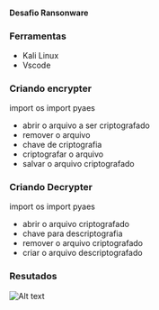 #### Desafio Ransonware

### Ferramentas

- Kali Linux
- Vscode

### Criando encrypter

import os
import pyaes

- abrir o arquivo a ser criptografado
- remover o arquivo
- chave de criptografia
- criptografar o arquivo
- salvar o arquivo criptografado
  
### Criando Decrypter

import os
import pyaes

- abrir o arquivo criptografado
- chave para descriptografia
- remover o arquivo criptografado
- criar o arquivo descriptografado

### Resutados

![Alt text](./Desafior.PNG "Optional title")
